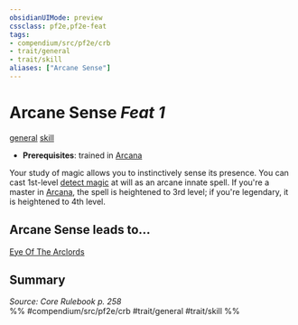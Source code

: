 ```yaml
---
obsidianUIMode: preview
cssclass: pf2e,pf2e-feat
tags:
- compendium/src/pf2e/crb
- trait/general
- trait/skill
aliases: ["Arcane Sense"]
---
```

# Arcane Sense  *Feat 1*  
[general](../../Rules/traits/general.md)  [skill](../../Rules/traits/skill.md)  

- **Prerequisites**: trained in [Arcana](../skills.md#Arcana)

Your study of magic allows you to instinctively sense its presence. You can cast 1st-level [detect magic](../spells/detect-magic.md) at will as an arcane innate spell. If you're a master in [Arcana](../skills.md#Arcana), the spell is heightened to 3rd level; if you're legendary, it is heightened to 4th level.

## Arcane Sense leads to...

[Eye Of The Arclords](eye-of-the-arclords-lowg.md)

## Summary

*Source: Core Rulebook p. 258*  
%% #compendium/src/pf2e/crb #trait/general #trait/skill %%